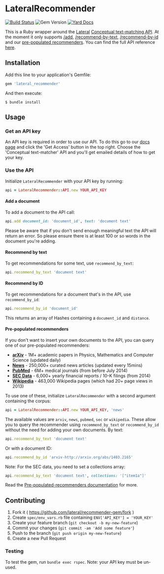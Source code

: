 # LateralRecommender

[![Build Status](https://travis-ci.org/lateral/recommender-gem.svg?branch=master)](https://travis-ci.org/lateral/recommender-gem)  ![Gem Version](https://badge.fury.io/rb/lateral_recommender.svg) [![Yard Docs](http://img.shields.io/badge/yard-docs-blue.svg)](http://rubydoc.info/github/lateral/recommender-gem/master)


This is a Ruby wrapper around the [Lateral](https://lateral.io/) [Conceptual text-matching API](https://lateral.io/docs/text-matching). At the moment it only supports [/add](https://lateral.io/docs/text-matching/api-reference#add-document-post), [/recommend-by-text](https://lateral.io/docs/text-matching/api-reference#recommend-by-text-post), [/recommend-by-id](https://lateral.io/docs/text-matching/api-reference#recommend-by-id-post) and our [pre-populated recommenders](https://lateral.io/docs/text-matching/pre-populated-recommenders). You can find the full API reference [here](https://lateral.io/docs/text-matching/api-reference).

## Installation

Add this line to your application's Gemfile:

```ruby
gem 'lateral_recommender'
```

And then execute:

	$ bundle install

## Usage

### Get an API key

An API key is required in order to use our API. To do this go to our [docs page](https://lateral.io/docs) and click the 'Get Access' button in the top right. Choose the 'Conceptual text-matcher' API and you'll get emailed details of how to get your key.

### Use the API

Initialize `LateralRecommender` with your API key by running:

```ruby
api = LateralRecommender::API.new YOUR_API_KEY
```

#### Add a document

To add a document to the API call:

```ruby
api.add document_id: 'document_id', text: 'document text'
```

Please be aware that if you don't send enough meaningful text the API will return an error. So please ensure there is at least 100 or so words in the document you're adding.

#### Recommend by text

To get recommendations for some text, use `recommend_by_text`:

```ruby
api.recommend_by_text 'document text'
```

#### Recommend by ID

To get recommendations for a document that's in the API, use `recommend_by_id`:

```ruby
api.recommend_by_id 'document_id'
```
This returns an array of Hashes containing a `document_id` and `distance`.

#### Pre-populated recommenders

If you don't want to insert your own documents to the API, you can query one of our pre-populated recommenders:

* **[arXiv](https://lateral.io/docs/text-matching/pre-populated-recommenders#arxiv)** - 1M+ academic papers in Physics, Mathematics and Computer Science (updated daily)
* **[News](https://lateral.io/docs/text-matching/pre-populated-recommenders#news)** - 250,000+ curated news articles (updated every 15mins)
* **[PubMed](https://lateral.io/docs/text-matching/pre-populated-recommenders#pubmed)** - 6M+ medical journals (from before July 2014)
* **[SEC Data](https://lateral.io/docs/text-matching/pre-populated-recommenders#sec-data)** - 6,000+ yearly financial reports / 10-K filings (from 2014)
* **[Wikipedia](https://lateral.io/docs/text-matching/pre-populated-recommenders#wikipedia)** - 463,000 Wikipedia pages (which had 20+ page views in 2013)

To use one of these, initialize `LateralRecommender` with a second argument containing the corpus:

```ruby
api = LateralRecommender::API.new YOUR_API_KEY, 'news'
```

The available values are `arxiv`, `news`, `pubmed`, `sec` or `wikipedia`. These allow you to query the recommender using `recommend_by_text` or `recommend_by_id` without the need for adding your own documents. By text:

```ruby
api.recommend_by_text 'document text'
```

Or with a document ID:

```ruby
api.recommend_by_id 'arxiv-http://arxiv.org/abs/1403.2165'
```

Note: For the SEC data, you need to set a collections array:

```ruby
api.recommend_by_text 'document text', collections: '["item1a"]'
```

Read the [Pre-populated-recommenders documentation](https://lateral.io/docs/text-matching/pre-populated-recommenders#top) for more.

## Contributing

1. Fork it ( https://github.com/lateral/recommender-gem/fork )
2. Create `spec/env_vars.rb` file containing  `ENV['API_KEY'] = 'YOUR_KEY'`
3. Create your feature branch (`git checkout -b my-new-feature`)
4. Commit your changes (`git commit -am 'Add some feature'`)
5. Push to the branch (`git push origin my-new-feature`)
6. Create a new Pull Request

### Testing

To test the gem, run `bundle exec rspec`. Note: your API key must be un-used.
